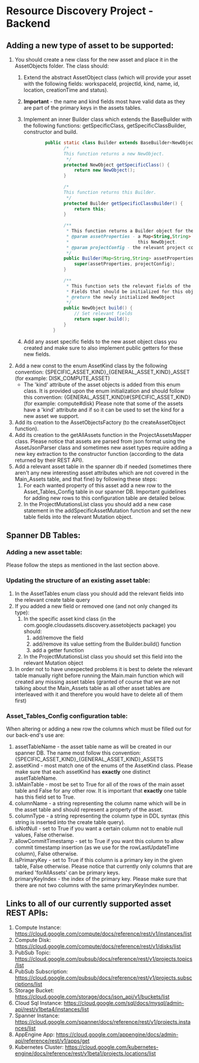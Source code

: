 # Resource Discovery Project - Backend

## Adding a new type of asset to be supported:
1. You should create a new class for the new asset and place it in the AssetObjects folder.
The class should:
    1. Extend the abstract AssetObject class (which will provide your asset with the following 
       fields: workspaceId, projectId, kind, name, id, location, creationTime and status).
    1. **Important** - the name and kind fields most have valid data as they are part of the primary 
        keys in the assets tables.
    1. Implement an inner Builder class which extends the BaseBuilder with the following functions:
        getSpecificClass, getSpecificClassBuilder, constructor and build.
        
        ```java 
                public static class Builder extends BaseBuilder<NewObject, Builder> {
                       /*
                       This function returns a new NewObject.
                        */
                       protected NewObject getSpecificClass() {
                           return new NewObject();
                       }
               
                       /*
                       This function returns this Builder.
                        */
                       protected Builder getSpecificClassBuilder() {
                           return this;
                       }
               
                       /**
                        * This function returns a Builder object for the NewObject class.
                        * @param assetProperties - a Map<String,String> which contains all of the relevant data for
                        *                          this NewObject.
                        * @param projectConfig - the relevant project configurations for this asset.   
                        */
                       public Builder(Map<String,String> assetProperties, ProjectConfig projectConfig) {
                           super(assetProperties, projectConfig);
                       }
               
                       /**
                        * This function sets the relevant fields of the NewObject.
                        * Fields that should be initialized for this object are: 
                        * @return the newly initialized NewObject
                        */
                       public NewObject build() {
                           // Set relevant fields
                           return super.build();
                       }
                   }
        ```
    1. Add any asset specific fields to the new asset object class you created and make sure to also
implement public getters for these new fields.
1. Add a new const to the enum AssetKind class by the following convention:
    {SPECIFIC_ASSET_KIND}_{GENERAL_ASSET_KIND}_ASSET (for example: DISK_COMPUTE_ASSET)
    * The 'kind' attribute of the asset objects is added from this enum class. It is provided upon
    the enum initialization and should follow this convention:
        {GENERAL_ASSET_KIND}#{SPECIFIC_ASSET_KIND} (for example: compute#disk)
    Please note that some of the assets have a 'kind' attribute and if so it can be used to set the
    kind for a new asset we support.
1. Add its creation to the AssetObjectsFactory (to the createAssetObject function).
1. Add its creation to the getAllAssets function in the ProjectAssetsMapper class. Please notice that
assets are parsed from json format using the AssetJsonParser class and sometimes new asset types
require adding a new key extraction to the constructor function (according to the data returned by 
their REST API). 
1. Add a relevant asset table in the spanner db if needed (sometimes there aren't any new interesting
asset attributes which are not covered in the Main_Assets table, and that fine) by following these steps:
    1. For each wanted property of this asset add a new row to the Asset_Tables_Config table in our
    spanner DB. Important guidelines for adding new rows to this configuration table are detailed below. 
    1. In the ProjectMutationsList class you should add a new case statement in the addSpecificAssetMutation
    function and set the new table fields into the relevant Mutation object.

## Spanner DB Tables:
### Adding a new asset table:
Please follow the steps as mentioned in the last section above.
### Updating the structure of an existing asset table:
1. In the AssetTables enum class you should add the relevant fields into the relevant create table query
1. If you added a new field or removed one (and not only changed its type):
    1. In the specific asset kind class (in the com.google.cloudassets.discovery.assetobjects package) you should:
        1. add/remove the field
        1. add/remove its value setting from the Builder.build() function
        1. add a getter function
    1. In the ProjectMutationsList class you should set this field into the relevant Mutation object
1. In order not to have unexpected problems it is best to delete the relevant table manually right 
before running the Main.main function which will created any missing asset tables (granted of course 
that we are not talking about the Main_Assets table as all other asset tables are interleaved
with it and therefore you would have to delete all of them first)
### Asset_Tables_Config configuration table:
When altering or adding a new row the columns which must be filled out for our back-end's use are:
1. assetTableName - the asset table name as will be created in our spanner DB. 
The name most follow this convention: {SPECIFIC_ASSET_KIND}_{GENERAL_ASSET_KIND}_ASSETS
1. assetKind - most match one of the enums of the AssetKind class. Please make sure that each assetKind
has **exactly** one distinct assetTableName.
1. isMainTable - most be set to True for all of the rows of the main asset table and False for any
other row. It is important that **exactly** one table has this field set to True.
1. columnName - a string representing the column name which will be in the asset table and should
represent a property of the asset. 
1. columnType - a string representing the column type in DDL syntax (this string is inserted into the
create table query).
1. isNotNull - set to True if you want a certain column not to enable null values, False otherwise.
1. allowCommitTimestamp - set to True if you want this column to allow commit timestamp insertion (as
we use for the rowLastUpdateTime column), False otherwise.
1. isPrimaryKey - set to True if this column is a primary key in the given table, False otherwise.
Please notice that currently only columns that are marked 'forAllAssets' can be primary keys.
1. primaryKeyIndex - the index of the primary key. Please make sure that there are not two columns
with the same primaryKeyIndex number.

## Links to all of our currently supported asset REST APIs:
1. Compute Instance: https://cloud.google.com/compute/docs/reference/rest/v1/instances/list
1. Compute Disk: https://cloud.google.com/compute/docs/reference/rest/v1/disks/list
1. PubSub Topic: https://cloud.google.com/pubsub/docs/reference/rest/v1/projects.topics/list
1. PubSub Subscription: https://cloud.google.com/pubsub/docs/reference/rest/v1/projects.subscriptions/list
1. Storage Bucket: https://cloud.google.com/storage/docs/json_api/v1/buckets/list
1. Cloud Sql Instance: https://cloud.google.com/sql/docs/mysql/admin-api/rest/v1beta4/instances/list
1. Spanner Instance: https://cloud.google.com/spanner/docs/reference/rest/v1/projects.instances/list
1. AppEngine App: https://cloud.google.com/appengine/docs/admin-api/reference/rest/v1/apps/get
1. Kubernetes Cluster: https://cloud.google.com/kubernetes-engine/docs/reference/rest/v1beta1/projects.locations/list
